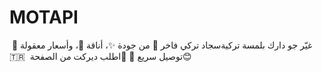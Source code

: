 # MOTAPI
سجاد تركي فاخر 🧡 من جودة ✨،  أناقة 🎨، وأسعار معقولة 💸 ‏‎غيّر جو دارك بلمسة تركية🇹🇷 ‏‎ توصيل سريع 🚚  📲اطلب ديركت من الصفحة😊
